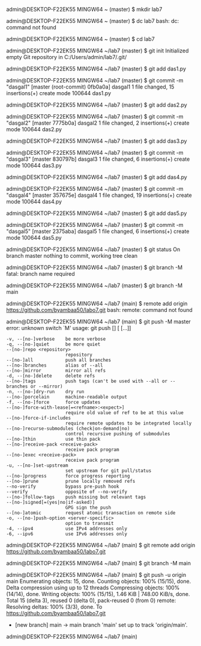 admin@DESKTOP-F22EK55 MINGW64 ~ (master)
$ mkdir lab7

admin@DESKTOP-F22EK55 MINGW64 ~ (master)
$ dc lab7
bash: dc: command not found

admin@DESKTOP-F22EK55 MINGW64 ~ (master)
$ cd lab7

admin@DESKTOP-F22EK55 MINGW64 ~/lab7 (master)
$ git init
Initialized empty Git repository in C:/Users/admin/lab7/.git/

admin@DESKTOP-F22EK55 MINGW64 ~/lab7 (master)
$ git add das1.py

admin@DESKTOP-F22EK55 MINGW64 ~/lab7 (master)
$ git commit -m "dasgal1"
[master (root-commit) 0fb0a0a] dasgal1
 1 file changed, 15 insertions(+)
 create mode 100644 das1.py

admin@DESKTOP-F22EK55 MINGW64 ~/lab7 (master)
$ git add das2.py

admin@DESKTOP-F22EK55 MINGW64 ~/lab7 (master)
$ git commit -m "dasgal2"
[master 7775b0a] dasgal2
 1 file changed, 2 insertions(+)
 create mode 100644 das2.py

admin@DESKTOP-F22EK55 MINGW64 ~/lab7 (master)
$ git add das3.py

admin@DESKTOP-F22EK55 MINGW64 ~/lab7 (master)
$ git commit -m "dasgal3"
[master 830797b] dasgal3
 1 file changed, 6 insertions(+)
 create mode 100644 das3.py

admin@DESKTOP-F22EK55 MINGW64 ~/lab7 (master)
$ git add das4.py

admin@DESKTOP-F22EK55 MINGW64 ~/lab7 (master)
$ git commit -m "dasgal4"
[master 357675e] dasgal4
 1 file changed, 19 insertions(+)
 create mode 100644 das4.py

admin@DESKTOP-F22EK55 MINGW64 ~/lab7 (master)
$ git add das5.py

admin@DESKTOP-F22EK55 MINGW64 ~/lab7 (master)
$ git commit -m "dasgal5"
[master 2375aba] dasgal5
 1 file changed, 6 insertions(+)
 create mode 100644 das5.py

admin@DESKTOP-F22EK55 MINGW64 ~/lab7 (master)
$ git status
On branch master
nothing to commit, working tree clean

admin@DESKTOP-F22EK55 MINGW64 ~/lab7 (master)
$ git branch -M
fatal: branch name required

admin@DESKTOP-F22EK55 MINGW64 ~/lab7 (master)
$ git branch -M main

admin@DESKTOP-F22EK55 MINGW64 ~/lab7 (main)
$ remote add origin https://github.com/byambaa50/labo7.git
bash: remote: command not found

admin@DESKTOP-F22EK55 MINGW64 ~/lab7 (main)
$ git push -M master
error: unknown switch `M'
usage: git push [<options>] [<repository> [<refspec>...]]

    -v, --[no-]verbose    be more verbose
    -q, --[no-]quiet      be more quiet
    --[no-]repo <repository>
                          repository
    --[no-]all            push all branches
    --[no-]branches       alias of --all
    --[no-]mirror         mirror all refs
    -d, --[no-]delete     delete refs
    --[no-]tags           push tags (can't be used with --all or --branches or --mirror)
    -n, --[no-]dry-run    dry run
    --[no-]porcelain      machine-readable output
    -f, --[no-]force      force updates
    --[no-]force-with-lease[=<refname>:<expect>]
                          require old value of ref to be at this value
    --[no-]force-if-includes
                          require remote updates to be integrated locally
    --[no-]recurse-submodules (check|on-demand|no)
                          control recursive pushing of submodules
    --[no-]thin           use thin pack
    --[no-]receive-pack <receive-pack>
                          receive pack program
    --[no-]exec <receive-pack>
                          receive pack program
    -u, --[no-]set-upstream
                          set upstream for git pull/status
    --[no-]progress       force progress reporting
    --[no-]prune          prune locally removed refs
    --no-verify           bypass pre-push hook
    --verify              opposite of --no-verify
    --[no-]follow-tags    push missing but relevant tags
    --[no-]signed[=(yes|no|if-asked)]
                          GPG sign the push
    --[no-]atomic         request atomic transaction on remote side
    -o, --[no-]push-option <server-specific>
                          option to transmit
    -4, --ipv4            use IPv4 addresses only
    -6, --ipv6            use IPv6 addresses only


admin@DESKTOP-F22EK55 MINGW64 ~/lab7 (main)
$ git remote add origin https://github.com/byambaa50/labo7.git

admin@DESKTOP-F22EK55 MINGW64 ~/lab7 (main)
$ git branch -M main

admin@DESKTOP-F22EK55 MINGW64 ~/lab7 (main)
$ git push -u origin main
Enumerating objects: 15, done.
Counting objects: 100% (15/15), done.
Delta compression using up to 12 threads
Compressing objects: 100% (14/14), done.
Writing objects: 100% (15/15), 1.46 KiB | 748.00 KiB/s, done.
Total 15 (delta 3), reused 0 (delta 0), pack-reused 0 (from 0)
remote: Resolving deltas: 100% (3/3), done.
To https://github.com/byambaa50/labo7.git
 * [new branch]      main -> main
branch 'main' set up to track 'origin/main'.

admin@DESKTOP-F22EK55 MINGW64 ~/lab7 (main)

